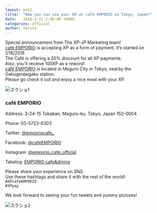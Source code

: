 ```yaml
---
layout: post
title:  "Now you can use your XP at café EMPORIO in Tokyo, Japan!"
date:   2018-1-21 2:40:00 +0900
categories: official
author: Yorita
---  
```

Special announcement from The XP-JP Marketing team!  
[café EMPORIO](http://emporio.tv/index.html) is accepting XP as a form of payment. It’s started on 1/18/2018  
The Café is offering a 20% discount for all XP payments.  
Also, you’ll receive 100XP as a reword!  
[café EMPORIO](http://emporio.tv/index.html) is located in Meguro City in Tokyo, nearby the Gakugeidaigaku station.  
Please go check it out and enjoy a nice meal with your XP.  

![スクショ1]({{site.baseurl}}/images/2018/01/EMPORIO2.jpg)  

### café EMPORIO  

Address: 3-24-15 Takaban, Meguro-ku, Tokyo, Japan 152-0004  

Phone: 03-5723-6303   

Twitter: [@emporiocafe_](https://twitter.com/emporiocafe_) 

Facebook: [@cafeEMPORIO](https://www.facebook.com/cafeEMPORIO/)  

Instagram: [@emporio_cafe_official](https://www.instagram.com/emporio_cafe_official/)  

Tabelog: [EMPORIO cafe&dining](https://tabelog.com/tokyo/A1317/A131702/13024758/)  


Please share your experience on SNS.  
Use these hashtags and share it with the rest of the world!  
`#XPcafeEMPORIO`  
`#XPpay`  

We look forward to seeing your fun tweets and yummy pictures!  

![スクショ2]({{site.baseurl}}/images/2018/01/EMPORIO6.jpg)  
